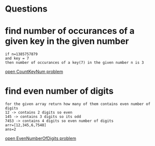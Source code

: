 # **Questions**
# find number of occurances of a given key in the given number
```
if n=1385757879
and key = 7
then number of occurances of a key(7) in the given number n is 3
```
<a href="./CountKeyInNum.java">open CountKeyNum problem</a>

# find even number of digits
```
for the given array return how many of them contains even number of digits
12 -> contains 2 digits so even
145 -> contains 3 digits so its odd
7453 -> contains 4 digits so even number of digits
arr=[12,345,6,7548]
ans=2
```
<a href="./EvenNumberOfDigits.java">open EvenNumberOfDigits problem</a>
